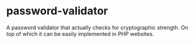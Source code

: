 password-validator
==================

A password validator that actually checks for cryptographic strength. On top of which it can be easily implemented in PHP websites.
